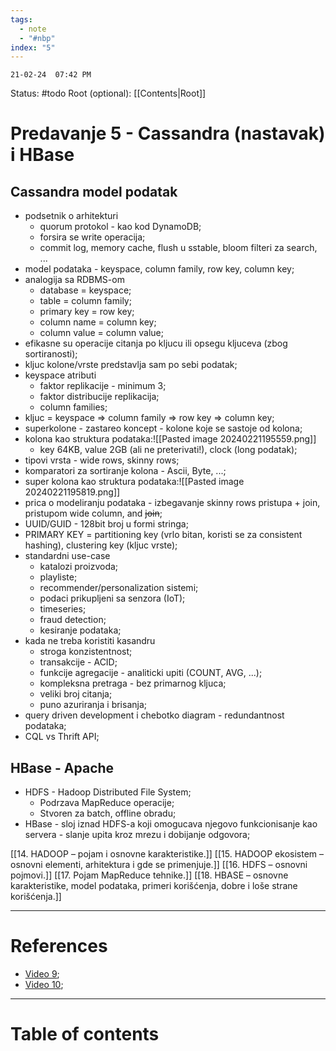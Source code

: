 ```yaml
---
tags:
  - note
  - "#nbp"
index: "5"
---
```

	21-02-24  07:42 PM
Status: #todo
Root (optional): [[Contents|Root]]
# Predavanje 5 - Cassandra (nastavak) i HBase

## Cassandra model podatak

- podsetnik o arhitekturi
	- quorum protokol - kao kod DynamoDB;
	- forsira se write operacija;
	- commit log, memory cache, flush u sstable, bloom filteri za search, ...
- model podataka - keyspace, column family, row key, column key;
- analogija sa RDBMS-om
	- database = keyspace;
	- table = column family;
	- primary key = row key;
	- column name = column key;
	- column value = column value;
- efikasne su operacije citanja po kljucu ili opsegu kljuceva (zbog sortiranosti);
- kljuc kolone/vrste predstavlja sam po sebi podatak;
- keyspace atributi
	- faktor replikacije - minimum 3;
	- faktor distribucije replikacija;
	- column families;
- kljuc = keyspace => column family => row key => column key;
- superkolone - zastareo koncept - kolone koje se sastoje od kolona;
- kolona kao struktura podataka:![[Pasted image 20240221195559.png]]
	- key 64KB, value 2GB (ali ne preterivati!), clock (long podatak);
- tipovi vrsta - wide rows, skinny rows;
- komparatori za sortiranje kolona - Ascii, Byte, ...;
- super kolona kao struktura podataka:![[Pasted image 20240221195819.png]]
- prica o modeliranju podataka - izbegavanje skinny rows pristupa + join, pristupom wide column, and ~~join~~;
- UUID/GUID - 128bit broj u formi stringa;
- PRIMARY KEY = partitioning key (vrlo bitan, koristi se za consistent hashing), clustering key (kljuc vrste);
- standardni use-case
	- katalozi proizvoda;
	- playliste;
	- recommender/personalization sistemi;
	- podaci prikupljeni sa senzora (IoT);
	- timeseries;
	- fraud detection;
	- kesiranje podataka;
- kada ne treba koristiti kasandru
	- stroga konzistentnost;
	- transakcije - ACID;
	- funkcije agregacije - analiticki upiti (COUNT, AVG, ...);
	- kompleksna pretraga - bez primarnog kljuca;
	- veliki broj citanja;
	- puno azuriranja i brisanja;
- query driven development i chebotko diagram - redundantnost podataka;
- CQL vs Thrift API;

## HBase - Apache

- HDFS - Hadoop Distributed File System;
	- Podrzava MapReduce operacije;
	- Stvoren za batch, offline obradu;
- HBase - sloj iznad HDFS-a koji omogucava njegovo funkcionisanje kao servera - slanje upita kroz mrezu i dobijanje odgovora;

[[14. HADOOP – pojam i osnovne karakteristike.]]
[[15. HADOOP ekosistem – osnovni elementi, arhitektura i gde se primenjuje.]]
[[16. HDFS – osnovni pojmovi.]]
[[17. Pojam MapReduce tehnike.]]
[[18. HBASE – osnovne karakteristike, model podataka, primeri korišćenja, dobre i loše strane korišćenja.]]

---
# References

- [Video 9](https://www.youtube.com/watch?v=JRAPw7G9440&list=PLWLPHZCdUNsM6typP_eWIviyyN14BCotR&index=9);
- [Video 10](https://www.youtube.com/watch?v=C45AOFpn0to&list=PLWLPHZCdUNsM6typP_eWIviyyN14BCotR&index=10);

---
# Table of contents
```table-of-contents
```
